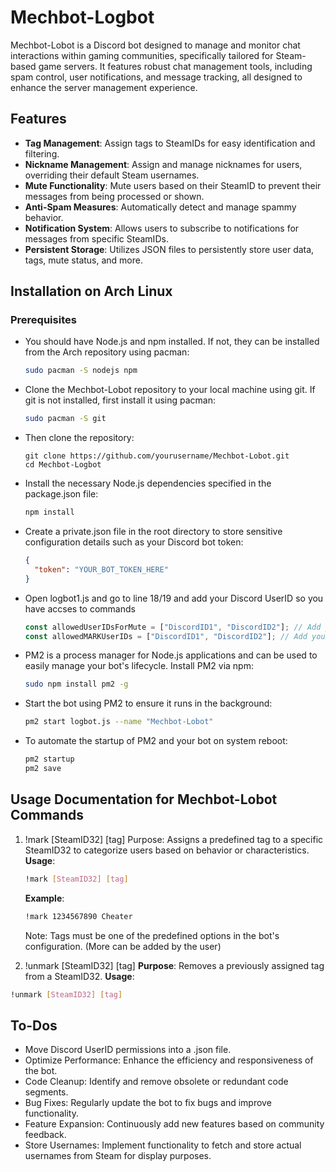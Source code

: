 # Mechbot-Logbot

Mechbot-Lobot is a Discord bot designed to manage and monitor chat interactions within gaming communities, specifically tailored for Steam-based game servers. It features robust chat management tools, including spam control, user notifications, and message tracking, all designed to enhance the server management experience.

## Features

- **Tag Management**: Assign tags to SteamIDs for easy identification and filtering.
- **Nickname Management**: Assign and manage nicknames for users, overriding their default Steam usernames.
- **Mute Functionality**: Mute users based on their SteamID to prevent their messages from being processed or shown.
- **Anti-Spam Measures**: Automatically detect and manage spammy behavior.
- **Notification System**: Allows users to subscribe to notifications for messages from specific SteamIDs.
- **Persistent Storage**: Utilizes JSON files to persistently store user data, tags, mute status, and more.

## Installation on Arch Linux

### Prerequisites

- You should have Node.js and npm installed. If not, they can be installed from the Arch repository using pacman:
  ```bash
  sudo pacman -S nodejs npm

- Clone the Mechbot-Lobot repository to your local machine using git. If git is not installed, first install it using pacman:
  ```bash
  sudo pacman -S git

- Then clone the repository:
  ```
  git clone https://github.com/yourusername/Mechbot-Lobot.git
  cd Mechbot-Logbot
- Install the necessary Node.js dependencies specified in the package.json file:
  ```bash
  npm install

- Create a private.json file in the root directory to store sensitive configuration details such as your Discord bot token:
  ```json
  {
    "token": "YOUR_BOT_TOKEN_HERE"
  }
  ```
- Open logbot1.js and go to line 18/19 and add your Discord UserID so you have accses to commands
  ```javascript
  const allowedUserIDsForMute = ["DiscordID1", "DiscordID2"]; // Add your allowed Discord user IDs here to mute players
  const allowedMARKUserIDs = ["DiscordID1", "DiscordID2"]; // Add your allowed Discord user IDs here to mark/nick players
  ```
- PM2 is a process manager for Node.js applications and can be used to easily manage your bot's lifecycle. Install PM2 via npm:

  ```bash
  sudo npm install pm2 -g

- Start the bot using PM2 to ensure it runs in the background:

  ```bash
  pm2 start logbot.js --name "Mechbot-Lobot"

- To automate the startup of PM2 and your bot on system reboot:
  ```bash
  pm2 startup
  pm2 save
  
## Usage Documentation for Mechbot-Lobot Commands
1. !mark [SteamID32] [tag]
Purpose: Assigns a predefined tag to a specific SteamID32 to categorize users based on behavior or characteristics.
**Usage**:
   ```bash
   !mark [SteamID32] [tag]
   ```
    **Example**:
    ```bash
   !mark 1234567890 Cheater
   ```
    Note: Tags must be one of the predefined options in the bot's configuration. (More can be added by the user)

2. !unmark [SteamID32] [tag]
**Purpose**: Removes a previously assigned tag from a SteamID32.
**Usage**:
  ```bash
  !unmark [SteamID32] [tag]
  ```

## To-Dos
- Move Discord UserID permissions into a .json file.
- Optimize Performance: Enhance the efficiency and responsiveness of the bot.
- Code Cleanup: Identify and remove obsolete or redundant code segments.
- Bug Fixes: Regularly update the bot to fix bugs and improve functionality.
- Feature Expansion: Continuously add new features based on community feedback.
- Store Usernames: Implement functionality to fetch and store actual usernames from Steam for display purposes.
